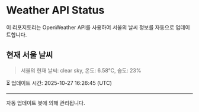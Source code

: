 
# Weather API Status

이 리포지토리는 OpenWeather API를 사용하여 서울의 날씨 정보를 자동으로 업데이트합니다.

## 현재 서울 날씨
> 서울의 현재 날씨: clear sky, 온도: 6.58°C, 습도: 23%

⏳ 업데이트 시간: 2025-10-27 16:26:45 (UTC)

---
자동 업데이트 봇에 의해 관리됩니다.
